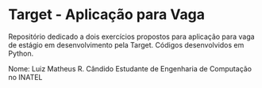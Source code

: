 # Target - Aplicação para Vaga
Repositório dedicado a dois exercícios propostos para aplicação para vaga de estágio em desenvolvimento pela Target. Códigos desenvolvidos em Python.

Nome: Luiz Matheus R. Cândido  Estudante de Engenharia de Computação no INATEL
